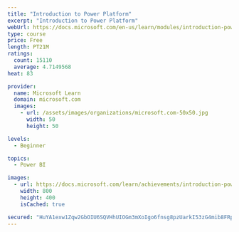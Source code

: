 ```yaml
---
title: "Introduction to Power Platform"
excerpt: "Introduction to Power Platform"
webUrl: https://docs.microsoft.com/en-us/learn/modules/introduction-power-platform/
type: course
price: Free
length: PT21M
ratings:
  count: 15110
  average: 4.7149568
heat: 83

provider:
  name: Microsoft Learn
  domain: microsoft.com
  images:
    - url: /assets/images/organizations/microsoft.com-50x50.jpg
      width: 50
      height: 50

levels:
  - Beginner

topics:
  - Power BI

images:
  - url: https://docs.microsoft.com/learn/achievements/introduction-power-platform-social.png
    width: 800
    height: 400
    isCached: true

secured: "HuYA1exw1Zqw2GbOIU6SQVHhUIOGm3mXoIgo6fnsg8pzUarkI53zG4mib8FRpt/1nWX7pk0D78NWFz3mp1HcvBRtI9eexKSM0FoeiC1Rhi4rE3YgM2bdo5gMGul8smgugYJIjnMTY/PmjWg/NS17+bSL313itj0qe+vgLt3ydqrq0QB8ECjfwvTefBAbzwEZWJ2utHRowaPN+JoreGAmjNJo67tgn89eTLuqDmLf9kTadHaU3jGKWt2CA1wT42Umd7oR7JFh3ZL36UROuDuQheeTBARCcAFvK/DeCIWlKI/FO/dqpaDDrTrwC3X9h6s3NCU08i5wIyESkZAdPKuOwv+0H1mocazel1o/Klc5EskN9K8m3esw7MUV2KUXi0NrRz0W3au9QcVW+GV/4bW8JG8g7gMG4fzLGnIyQHeo4LEgcgdhVMetdDJXzR3NH70j;H+AGG7X8heM1YI/AgMMXeQ=="
---
```


